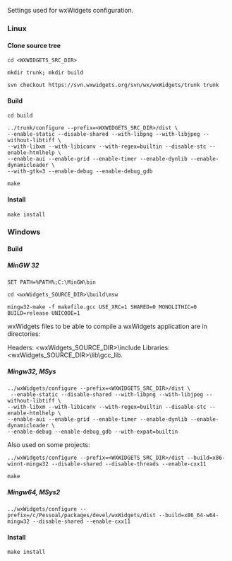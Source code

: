 Settings used for wxWidgets configuration.

### Linux

#### Clone source tree

    cd <WXWIDGETS_SRC_DIR>

    mkdir trunk; mkdir build

    svn checkout https://svn.wxwidgets.org/svn/wx/wxWidgets/trunk trunk

#### Build

    cd build

    ../trunk/configure --prefix=<WXWIDGETS_SRC_DIR>/dist \
    --enable-static --disable-shared --with-libpng --with-libjpeg --without-libtiff \
    --with-libxm --with-libiconv --with-regex=builtin --disable-stc --enable-htmlhelp \
    --enable-aui --enable-grid --enable-timer --enable-dynlib --enable-dynamicloader \
    --with-gtk=3 --enable-debug --enable-debug_gdb

    make

#### Install

    make install
    
### Windows

#### Build

##### MinGW 32

    SET PATH=%PATH%;C:\MinGW\bin

    cd <wxWidgets_SOURCE_DIR>\build\msw

    mingw32-make -f makefile.gcc USE_XRC=1 SHARED=0 MONOLITHIC=0 BUILD=release UNICODE=1

wxWidgets files to be able to compile a wxWidgets application are in directories:

Headers: <wxWidgets_SOURCE_DIR>\include
Libraries: <wxWidgets_SOURCE_DIR>\lib\gcc_lib.

##### Mingw32, MSys

    ../wxWidgets/configure --prefix=<WXWIDGETS_SRC_DIR>/dist \
     --enable-static --disable-shared --with-libpng --with-libjpeg --without-libtiff \
    --with-libxm --with-libiconv --with-regex=builtin --disable-stc --enable-htmlhelp \
    --enable-aui --enable-grid --enable-timer --enable-dynlib --enable-dynamicloader \
    --enable-debug --enable-debug_gdb --with-expat=builtin

Also used on some projects:

    ../wxWidgets/configure --prefix=<WXWIDGETS_SRC_DIR>/dist --build=x86-winnt-mingw32 --disable-shared --disable-threads --enable-cxx11

    make
    
##### Mingw64, MSys2

    ../wxWidgets/configure --prefix=/c/Pessoal/packages/devel/wxWidgets/dist --build=x86_64-w64-mingw32 --disable-shared --enable-cxx11

#### Install

    make install

